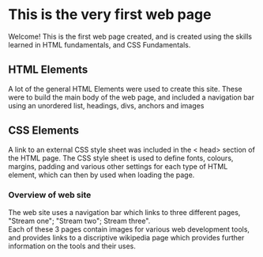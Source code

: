 # This is the very first web page
Welcome! This is the first web page created, and is created using the skills learned in 
HTML fundamentals, and CSS Fundamentals.

## HTML Elements
A lot of the general HTML Elements were used to create this site. These were to build the main
body of the web page, and included a navigation bar using an unordered list, headings, divs, 
anchors and images

## CSS Elements
A link to an external CSS style sheet was included in the < head> section of the HTML page.
The CSS style sheet is used to define fonts, colours, margins, padding and various other settings
for each type of HTML element, which can then by used when loading the page.

### Overview of web site
The web site uses a navigation bar which links to three different pages, 
"Stream one"; "Stream two"; Stream three". <BR>
Each of these 3 pages contain images for various web development tools, and provides links to a 
discriptive wikipedia page which provides further information on the tools and their uses.